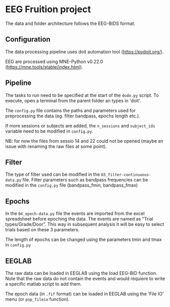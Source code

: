 

# EEG Fruition project

The data and folder architecture follows the EEG-BIDS format. 
  

## Configuration  

The data processing pipeline uses doit automation tool (https://pydoit.org/).

EEG are processed using MNE-Python v0.22.0 (https://mne.tools/stable/index.html).

## Pipeline

The tasks to run need to be specified at the start of the `dodo.py` script. 
To execute, open a terminal from the parent folder an types in 'doit'.

The `config.py` file contains the paths and parameters used for preprocessing the data (eg. filter bandpass, epochs length etc.).

If more sessions or subjects are added, the `n_sessions` and `subject_ids` variable need to be modified in `config.py`. 

NB: for now the files from sessio  14 and 22 could not be opened (maybe an issue with renaming the raw files at some point).

## Filter
The type of filter used can be modified in the `03_filter-continuuous-data.py` file.
Filter parameters such as bandpass frequencies can be modified in the `config.py` file (bandpass_fmin, bandpass_fmax)

## Epochs

In the `04_epoch-data.py` file the events are imported from the excel spreadsheet before epoching the data. 
The events are named as "Trial types/Grade/Door". This way in subsequent analysis it will be easy to select trials based on these 3 parameters.

The length of epochs can be changed using the parameters tmin and tmax in `config.py`

## EEGLAB

The raw data can be loaded in EEGLAB using the load EEG-BID function. Note that the raw data do not contain the events and would requiere to write a specific matlab script to add them.

The epoch data (in `.fif` format) can be loaded in EEGLAB using the 'File IO' menu (or `pop_fileio` function). 